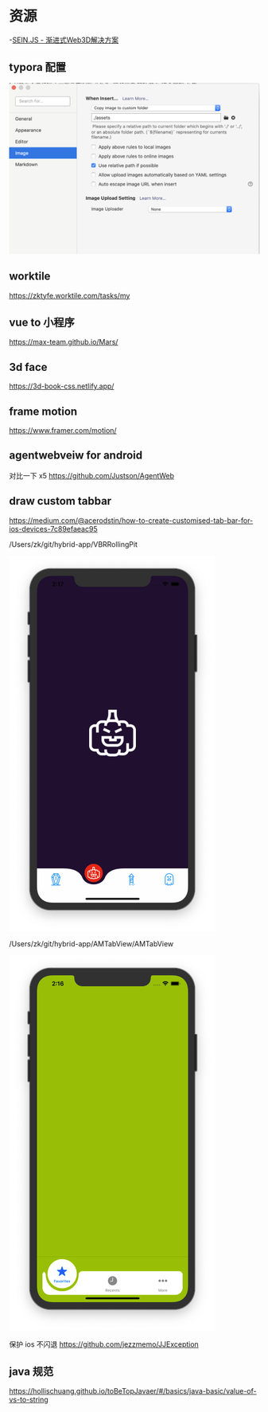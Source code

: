 
# 资源
-[SEIN.JS - 渐进式Web3D解决方案](https://github.com/hiloteam/Sein.js)



## typora 配置

![image-20200720190722414](assets/image-20200720190722414.png)

## worktile
https://zktyfe.worktile.com/tasks/my

## vue to 小程序
https://max-team.github.io/Mars/


## 3d face 
https://3d-book-css.netlify.app/

## frame motion
https://www.framer.com/motion/


## agentwebveiw  for android 
对比一下 x5 
https://github.com/Justson/AgentWeb

## draw custom tabbar 
https://medium.com/@acerodstin/how-to-create-customised-tab-bar-for-ios-devices-7c89efaeac95

/Users/zk/git/hybrid-app/VBRRollingPit

![image-20200805141710960](assets/image-20200805141710960.png)

/Users/zk/git/hybrid-app/AMTabView/AMTabView

![image-20200805141701183](assets/image-20200805141701183.png)


保护 ios 不闪退 
https://github.com/jezzmemo/JJException


## java 规范
https://hollischuang.github.io/toBeTopJavaer/#/basics/java-basic/value-of-vs-to-string
